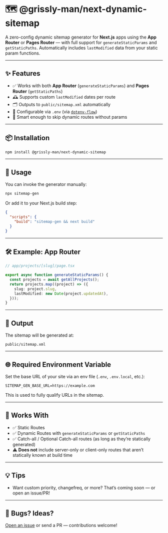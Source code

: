 # 🗺️ @grissly-man/next-dynamic-sitemap

A zero-config dynamic sitemap generator for **Next.js** apps using the **App Router** or **Pages Router** — with full support for `generateStaticParams` and `getStaticPaths`. Automatically includes `lastModified` data from your static param functions.

---

## ✨ Features

- ✅ Works with both **App Router** (`generateStaticParams`) and **Pages Router** (`getStaticPaths`)
- 🕰️ Supports custom `lastModified` dates per route
- 🗂️ Outputs to `public/sitemap.xml` automatically
- 🔧 Configurable via `.env` (via [`dotenv-flow`](https://www.npmjs.com/package/dotenv-flow))
- 🧠 Smart enough to skip dynamic routes without params

---

## 📦 Installation

```bash
npm install @grissly-man/next-dynamic-sitemap
```

---

## 🚀 Usage

You can invoke the generator manually:

```bash
npx sitemap-gen
```

Or add it to your Next.js build step:

```json
{
  "scripts": {
    "build": "sitemap-gen && next build"
  }
}
```

---

## 🛠️ Example: App Router

```ts
// app/projects/[slug]/page.tsx

export async function generateStaticParams() {
  const projects = await getAllProjects();
  return projects.map((project) => ({
    slug: project.slug,
    lastModified: new Date(project.updatedAt),
  }));
}
```

---

## 📄 Output

The sitemap will be generated at:

```
public/sitemap.xml
```

---

## 🌐 Required Environment Variable

Set the base URL of your site via an env file (`.env`, `.env.local`, etc.):

```
SITEMAP_GEN_BASE_URL=https://example.com
```

This is used to fully qualify URLs in the sitemap.

---

## 🧪 Works With

- ✅ Static Routes
- ✅ Dynamic Routes with `generateStaticParams` or `getStaticPaths`
- ✅ Catch-all / Optional Catch-all routes (as long as they’re statically generated)
- ⚠️ **Does not** include server-only or client-only routes that aren’t statically known at build time

---

## 💡 Tips

- Want custom priority, changefreq, or more? That’s coming soon — or open an issue/PR!

---

## 🐛 Bugs? Ideas?

[Open an issue](https://github.com/grissly-man/next-dynamic-sitemap/issues) or send a PR — contributions welcome!
